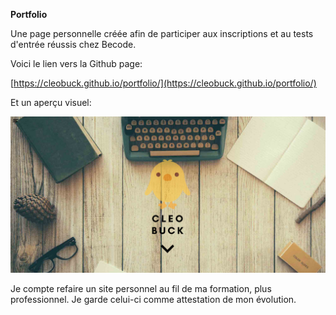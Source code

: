**Portfolio**



Une page personnelle créée afin de participer aux inscriptions et au tests d&#39;entrée réussis chez Becode.

Voici le lien vers la Github page:

[https://cleobuck.github.io/portfolio/](https://cleobuck.github.io/portfolio/)

Et un aperçu visuel:

![portfolio-screenshot](portfolio.png "portfolio screenshot")











Je compte refaire un site personnel au fil de ma formation, plus professionnel. Je garde celui-ci comme attestation de mon évolution.
